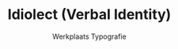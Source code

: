 ---
title: Idiolect (Verbal Identity)
subtitle: Werkplaats Typografie
description: "Identity\nAs Nostalgia Meets Time-Pressure, Mediamatic, Netherlands (NL)\nPhotographs by Franziska Schulz"
layout: project
---